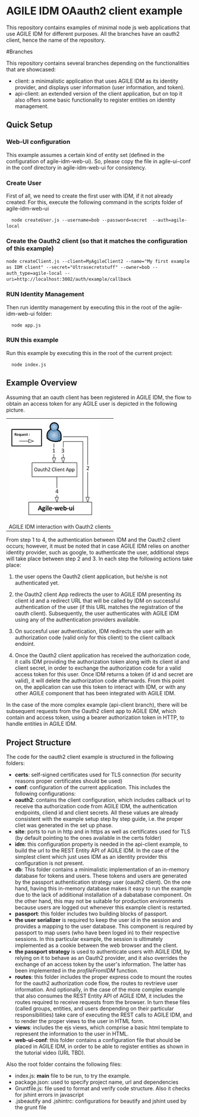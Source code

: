 # AGILE IDM OAauth2 client example

This repository contains examples of minimal node js web applications that use AGILE IDM for different purposes.
All the branches have an oauth2 client, hence the name of the repository.

#Branches

This repository contains several branches depending on the functionalities that are showcased:

* client: a minimalistic application that uses AGILE IDM as its identity provider, and displays user information  (user information, and token).
* api-client: an extended version of the client application, but on top it also offers some basic functionality to register entities on identity management.

## Quick Setup

### Web-UI configuration

This example assumes a certain kind of entity set (defined in the configuration of agile-idm-web-ui). So, please copy the file in agile-ui-conf in the conf directory in agile-idm-web-ui for consistency.

### Create User

First of all, we need to create the first user with IDM, if it not already created:
For this, execute the following command in the scripts folder of agile-idm-web-ui

```
  node createUser.js --username=bob --password=secret  --auth=agile-local
```

### Create the Oauth2 client (so that it matches the configuration of this example)

```
node createClient.js --client=MyAgileClient2 --name="My first example as IDM client" --secret="Ultrasecretstuff" --owner=bob --auth_type=agile-local --uri=http://localhost:3002/auth/example/callback
```

### RUN Identity Management

Then run identity management by executing this in the root of the agile-idm-web-ui folder:

```
  node app.js
```

### RUN this example

Run this example by executing this in the root of the current project:

```
  node index.js
```


## Example Overview

Assuming that an oauth client has been registered in AGILE IDM, the flow to obtain an access token for any AGILE user is depicted in the following picture.
<table align="center">
	<tr>
		<td><img src="images/idm-oauth2-client.jpg" /></td>
	</tr>
	<tr align="center">
		<td>
			AGILE IDM interaction with Oauth2 clients
		</td>
	</tr>
</table>
From step 1 to 4, the authentication between IDM and the Oauth2 client occurs; however, it must be noted that in case AGILE IDM relies on another identity provider, such as google, to authenticate the user, additional steps will take place between step 2 and 3. In each step the following actions take place:

1. the user opens the Oauth2 client application, but he/she is not authenticated yet. 

2. the Oauth2 client App redirects the user to AGILE IDM presenting its client id and a redirect URL that will be called by IDM on successful authentication of the user (if this URL matches the registration of the oauth client). Subsequently, the user authenticates with AGILE IDM using any of the authentication providers available.

3. On succesful user authentication, IDM redirects the user with an authorization code (valid only for this client) to the client callback endoint.

4. Once the Oauth2 client application has received the authorization code, it calls IDM providing the authorization token along with its client id and client secret, in order to exchange the authorization code for a valid access token for this user. Once IDM returns a token (if id and secret are valid), it will delete the authorization code afterwards. From this point on, the application can use this token to interact with IDM, or with any other AGILE component that has been integrated with AGILE IDM.


In the case of the more complex example (api-client branch), there will be subsequent requests from the Oauth2 client app to AGILE IDM, which contain and access token, using a bearer authorization token in HTTP, to handle entities in AGILE IDM.

## Project Structure

The code for the oauth2 client example is structured in the following folders:
* **certs**: self-signed certificates used for TLS connection (for security reasons proper certificates should be used)
* **conf**: configuration of the current application. This includes the following configurations:
 * **oauth2**: contains the client configuration, which includes callback url to receive tha authorization code from AGILE IDM, the authentication endpoints, cliend id and client secrets. All these values are already consistent with the example setup step by step guide, i.e. the proper cliet was generated in the set up phase. 
 * **site**: ports to run in http and in https as well as certificates used for TLS (by default pointing to the ones available in the certs folder)
  * **idm**: this configuration property is  needed in the api-client example, to build the url to the REST Entity API of AGILE IDM. In the case of the simplest client which just uses IDM as an identity provider this configuration is not present.
* **db**: This folder contains a minimalistic implementation of an in-memory database for tokens and users. These tokens and users are generated by the passport authentication strategy user (oauth2 client). On the one hand, having this in-memory database makes it easy to run the example due to the lack of additional installation of a dabatabase component. On the other hand, this may not be suitable for production environments because users are logged out whenever this example client is restarted.
* **passport**: this folder includes two building blocks of passport. 
 * **the user serializer** is required to keep the user id in the session and provides a mapping to the user database. This component is required by passport to map users (who have been loged in) to their respective sessions. In this particular example, the session is ultimately implemented as a cookie between the web browser and the client. 
 * **the passport strategy** is used to authenticate users with AGILE IDM, by relying on it to behave as an Oauth2 provider, and it also overrides the exchange of an access token by the user's information. The latter has been implemented in the *profileFromIDM* function.
* **routes**: this folder includes the proper express code to mount the routes for the oauth2 authorization code flow, the routes to revtrieve user information. And optionally, in the case of the more complex example that also consumes the REST Entity API of AGILE IDM, it includes the routes required to receive requests from the browser. In turn these files (called groups, entities, and users denpending on their particular responsibilities) take care of executing the REST calls to AGILE IDM, and to render the proper views to the user in HTML form.
* **views**: includes the ejs views, which comprise a basic html template to represent the information to the user in HTML.
* **web-ui-conf**: this folder contains a configuration file that should be placed in AGILE IDM, in order to be able to register entities as shown in the tutorial video (URL TBD).

Also the root folder contains the following files:
* index.js: **main** file to be run, to try the example.
* package.json: used to specify project name, url and dependencies
* Gruntfile.js: file used to format and verify code structure. Also it checks for jshint errors in javascript
* .jsbeautify and .jshintrc: configurations for beautify and jshint used by the grunt file




